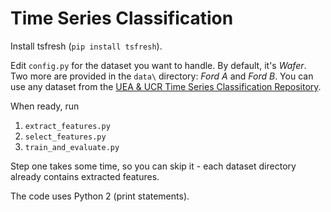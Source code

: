 # Time Series Classification

Install tsfresh (`pip install tsfresh`). 

Edit `config.py` for the dataset you want to handle. By default, it's _Wafer_. Two more are provided in the `data\` directory: _Ford A_ and _Ford B_. You can use any dataset from the [UEA & UCR Time Series Classification Repository](http://www.timeseriesclassification.com/dataset.php).

When ready, run

1. `extract_features.py`
2. `select_features.py`
3. `train_and_evaluate.py`

Step one takes some time, so you can skip it - each dataset directory already contains extracted features.

The code uses Python 2 (print statements).
